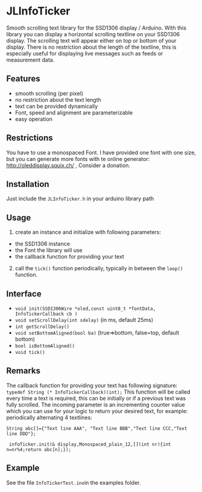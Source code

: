 # JLInfoTicker
Smooth scrolling text library for the SSD1306 display / Arduino.
With this library you can display a horizontal scrolling textline on your SSD1306 display. The scrolling text will appear either on top or bottom of your display. There is no restriction about the length of the textline, this is especially useful for displaying live messages such as feeds or measurement data.
## Features
* smooth scrolling (per pixel) 
* no restriction about the text length
* text can be provided dynamically
* Font, speed and alignment are parameterizable 
* easy operation
## Restrictions
You have to use a monospaced Font. I have provided one font with one size, but you can generate more fonts with te online generator: http://oleddisplay.squix.ch/ , Consider a donation.
## Installation
Just include the `JLInfoTicker.h`  in your arduino library path
## Usage
1. create an instance and initialize with following parameters:
  * the SSD1306 instance
  * the Font the library will use
  * the callback function for providing your text
2. call the `tick()` function periodically, typically in between the `loop()` function. 
## Interface
* `void init(SSD1306Wire *oled,const uint8_t *fontData, InfoTickerCallback cb )`
* `void setScrollDelay(int sdelay)` (in ms, default 25ms)
* `int getScrollDelay()`
* `void setBottomAligned(bool ba)` (true=>bottom, false=top, default bottom)
* `bool isBottomAligned()`
* `void tick()`
## Remarks
The callback function for providing your text has following signature: `typedef String (* InfoTickerCallback)(int);`
This function will be called every time a text is required, this can be initially or if a previous text was fully scrolled. The incoming parameter is an incrementing counter value which you can use for your logic to return your desired text, 
for example: periodically alternating 4 textlines:

`String abc[]={"Text line AAA", "Text line BBB","Text line CCC,"Text line DDD"};`

` infoTicker.init(& display,Monospaced_plain_12,[](int nr){int n=nr%4;return abc[n];});`
## Example
See the file `InfoTickerTest.ino`in the examples folder.
